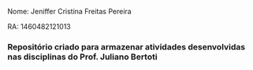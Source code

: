Nome: Jeniffer Cristina Freitas Pereira <p/>
RA: 	1460482121013

<h3> Repositório criado para armazenar atividades desenvolvidas nas disciplinas do Prof. Juliano Bertoti</h3>
